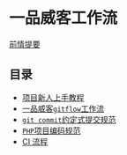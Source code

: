 # 一品威客工作流

[前情提要](previous.md)

## 目录

- [项目新人上手教程]()
- [一品威客`gitflow`工作流]()
- [`git commit`约定式提交规范](git/how-to-commit.md)
- [`PHP`项目编码规范]()
- [CI 流程]()
